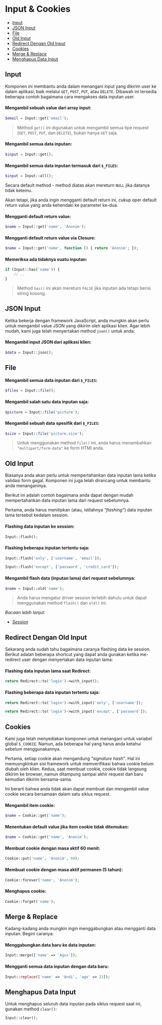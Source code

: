 # Input & Cookies

<!-- MarkdownTOC autolink="true" autoanchor="true" levels="2,3" bracket="round" lowercase="only_ascii" -->

- [Input](#input)
- [JSON Input](#json-input)
- [File](#file)
- [Old Input](#old-input)
- [Redirect Dengan Old Input](#redirect-dengan-old-input)
- [Cookies](#cookies)
- [Merge & Replace](#merge--replace)
- [Menghapus Data Input](#menghapus-data-input)

<!-- /MarkdownTOC -->


<a id="input"></a>
## Input

Komponen ini membantu anda dalam menangani input yang dikirim user ke dalam aplikasi, baik
melalui `GET`, `POST`, `PUT`, atau `DELETE`. Dibawah ini tersedia beberapa contoh bagaimana
cara mengakses data inputan user.


#### Mengambil sebuah value dari array input:

```php
$email = Input::get('email');
```

>  Method `get()` ini digunakan untuk mengambil semua tipe request
   (`GET`, `POST`, `PUT`, dan `DELETE`), bukan hanya `GET` saja.


#### Mengambil semua data inputan:

```php
$input = Input::get();
```


#### Mengambil semua data inputan termasuk dari `$_FILES`:

```php
$input = Input::all();
```

Secara default method - method diatas akan mereturn `NULL` jika datanya tidak ketemu.

Akan tetapi, jika anda ingin mengganti default return ini, cukup oper default return value
yang anda kehendaki ke parameter ke-dua.


#### Mengganti default return value:

```php
$name = Input::get('name', 'Anonim');
```

#### Mengganti default return value via Closure:

```php
$name = Input::get('name', function () { return 'Anonim'; });
```

#### Memeriksa ada tidaknya suatu inputan:

```php
if (Input::has('name')) {
    // ..
}
```

>  Method `has()` ini akan mereturn `FALSE` jika inputan ada tetapi berisi string kosong.


<a id="json-input"></a>
## JSON Input

Ketika bekerja dengan framework JavaScript, anda mungkin akan perlu untuk mengambil value JSON
yang dikirim oleh aplikasi klien. Agar lebih mudah, kami juga telah menyertakan
method `json()` untuk anda:

#### Mengambil input JSON dari aplikasi klien:

```php
$data = Input::json();
```


<a id="file"></a>
## File

#### Mengambil semua data inputan dari `$_FILES`:

```php
$files = Input::file();
```

#### Mengambil salah satu data inputan saja:

```php
$picture = Input::file('picture');
```

#### Mengambil sebuah data spesifik dari `$_FILES`:

```php
$size = Input::file('picture.size');
```

>  Untuk menggunakan method `file()` ini, anda harus menambahkan `"multipart/form-data"` ke form HTMl anda.


<a id="old-input"></a>
## Old Input

Biasanya anda akan perlu untuk mempertahankan data inputan lama ketika validasi form gagal.
Komponen ini juga telah dirancang untuk membantu anda menanganinya.

Berikut ini adalah contoh bagaimana anda dapat dengan mudah mempertahankan data inputan lama
dari request sebelumnya.

Pertama, anda harus menitipkan (atau, istilahnya _"flashing"_) data inputan lama tersebut
kedalam session.

#### Flashing data inputan ke session:

```php
Input::flash();
```

#### Flashing beberapa inputan tertentu saja:

```php
Input::flash('only', ['username', 'email']);

Input::flash('except', ['password', 'credit_card']);
```

#### Mengambil flash data (inputan lama) dari request sebelumnya:

```php
$name = Input::old('name');
```

>  Anda harus mengatur driver session terlebih dahulu untuk dapat menggunakan method `flash()` dan `old()` ini.


_Bacaan lebih lanjut:_

- _[Session](/docs/en/session/config)_


<a id="redirect-dengan-old-input"></a>
## Redirect Dengan Old Input

Sekarang anda sudah tahu bagaimana caranya flashing data ke session.
Berikut adalah beberapa shortcut yang dapat anda gunakan ketika me-redirect user dengan
menyertakan data inputan lama:

#### Flashing data inputan lama saat Redirect:

```php
return Redirect::to('login')->with_input();
```

#### Flashing beberapa data inputan tertentu saja:

```php
return Redirect::to('login')->with_input('only', ['username']);

return Redirect::to('login')->with_input('except', ['password']);
```


<a id="cookies"></a>
## Cookies

Kami juga telah menyediakan komponen untuk menangani untuk variabel global `$_COOKIE`. Namun,
ada beberapa hal yang harus anda ketahui sebelum menggunakannya.

Pertama, setiap cookie akan mengandung _"signature hash"_. Hal ini memusngkinkan sisi framework  untuk
memverifikasi bahwa cookie belum diubah oleh klien. Kedua, saat membuat cookie, cookie tidak langsung
dikirim ke browser, namun ditampung sampai akhir request dan baru kemudian dikirim bersama-sama.

Ini berarti bahwa anda tidak akan dapat membuat dan mengambil value cookie secara bersamaan
dalam satu siklus request.

#### Mengambil item cookie:

```php
$name = Cookie::get('name');
```

#### Menentukan default value jika item cookie tidak ditemukan:

```php
$name = Cookie::get('name', 'Anonim');
```

#### Membuat cookie dengan masa aktif 60 menit:

```php
Cookie::put('name', 'Anonim', 60);
```

#### Membuat cookie dengan masa aktif permanen (5 tahun):

```php
Cookie::forever('name', 'Anonim');
```

#### Menghapus cookie:

```php
Cookie::forget('name');
```


<a id="merge--replace"></a>
## Merge & Replace

Kadang-kadang anda mungkin ingin menggabungkan atau mengganti data inputan. Begini caranya:

#### Menggabungkan data baru ke data inputan:

```php
Input::merge(['name' => 'Agus']);
```

#### Mengganti semua data inputan dengan data baru:

```php
Input::replace(['name' => 'Andi', 'age' => 23]);
```


<a id="menghapus-data-input"></a>
## Menghapus Data Input

Untuk menghapus seluruh data inputan pada siklus request saat ini, gunakan method `clear()`:

```php
Input::clear();
```

